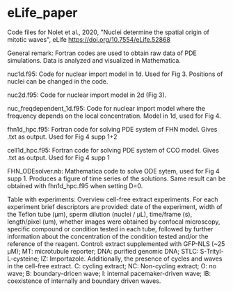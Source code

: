 # eLife_paper
Code files for Nolet et al., 2020, "Nuclei determine the spatial origin of mitotic waves", eLife https://doi.org/10.7554/eLife.52868

General remark: Fortran codes are used to obtain raw data of PDE simulations. Data is analyzed and visualized in Mathematica.

nuc1d.f95:
  Code for nuclear import model in 1d. Used for Fig 3. Positions of nuclei can be changed in the code.

nuc2d.f95:
  Code for nuclear import model in 2d (Fig 3).
  
nuc_freqdependent_1d.f95:
  Code for nuclear import model where the frequency depends on the local concentration. Model in 1d, used for Fig 4.

fhn1d_hpc.f95:
  Fortran code for solving PDE system of FHN model. Gives .txt as output. Used for Fig 4 supp 1+2

cell1d_hpc.f95:
  Fortran code for solving PDE system of CCO model. Gives .txt as output. Used for Fig 4 supp 1
  
FHN_ODEsolver.nb:
  Mathematica code to solve ODE sytem, used for Fig 4 supp 1. Produces a figure of time series of the solutions. Same result can be obtained with fhn1d_hpc.f95 when setting D=0.
  

Table with experiments: 
Overview cell-free extract experiments. For each experiment brief descriptors are provided: date of the experiment, width of the Teflon tube (µm), sperm dilution (nuclei / µL), time/frame (s), length/pixel (um), whether images were obtained by confocal microscopy, specific compound or condition tested in each tube, followed by further information about the concentration of the condition tested and/or the reference of the reagent. Control: extract supplemented with GFP-NLS (~25 µM); MT: microtubule reporter; DNA: purified genomic DNA; STLC: S-Trityl-L-cysteine; IZ: Importazole. Additionally, the presence of cycles and waves in the cell-free extract. C: cycling extract; NC: Non-cycling extract; O: no wave; B: boundary-dricen wave; I: internal pacemaker-driven wave; IB: coexistence of internally and boundary driven waves.
